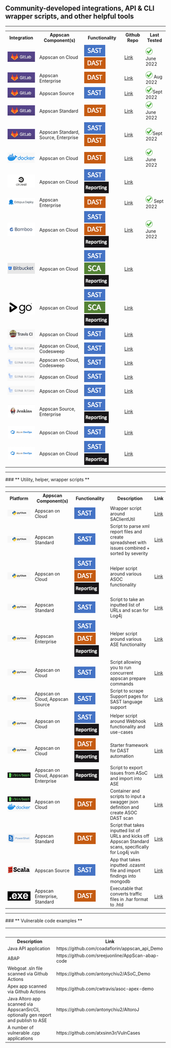 ## Community-developed integrations, API & CLI wrapper scripts, and other helpful tools
<hr>
<table>
   <tr>
      <th>Integration</th>
      <th>Appscan Component(s)</th>
      <th>Functionality</th>
      <th>Github Repo</th>
      <th>Last Tested</th>
   </tr>
   <tr>
      <td><img src="https://github.com/dwwatk02/images/blob/main/gitlab.png"></td>
      <td>Appscan on Cloud</td>
      <td><img src="https://github.com/dwwatk02/images/blob/main/sast.png"> <img src="https://github.com/dwwatk02/images/blob/main/dast.png"></td>
      <td><a href="https://github.com/jrocia/Integration-ASoC-and-Gitlab">Link</a></td>
      <td><img src="https://github.com/dwwatk02/images/blob/main/checky.png"> June 2022</td>
   </tr>
   <tr>
      <td><img src="https://github.com/dwwatk02/images/blob/main/gitlab.png"></td>
      <td>Appscan Enterprise</td>
      <td><img src="https://github.com/dwwatk02/images/blob/main/dast.png"></td>
      <td><a href="https://github.com/jrocia/Integration-ASE-DAST-and-Gitlab">Link</a></td>
      <td><img src="https://github.com/dwwatk02/images/blob/main/checky.png"> Aug 2022</td>
   </tr>
   <tr>
      <td><img src="https://github.com/dwwatk02/images/blob/main/gitlab.png"></td>
      <td>Appscan Source</td>
      <td><img src="https://github.com/dwwatk02/images/blob/main/sast.png"></td>
      <td><a href="https://github.com/jrocia/Integration-AppScanSRC-and-Gitlab">Link</a></td>
      <td><img src="https://github.com/dwwatk02/images/blob/main/checky.png">Sept 2022</td>
   </tr>
   <tr>
      <td><img src="https://github.com/dwwatk02/images/blob/main/gitlab.png"></td>
      <td>Appscan Standard</td>
      <td><img src="https://github.com/dwwatk02/images/blob/main/dast.png"></td>
      <td><a href="https://github.com/jrocia/Integration-AppScanSTD-and-Gitlab">Link</a></td>
      <td><img src="https://github.com/dwwatk02/images/blob/main/checky.png"> June 2022</td>
   </tr>
   <tr>
      <td><img src="https://github.com/dwwatk02/images/blob/main/gitlab.png"></td>
      <td>Appscan Standard, Source, Enterprise</td>
      <td><img src="https://github.com/dwwatk02/images/blob/main/sast.png"> <img src="https://github.com/dwwatk02/images/blob/main/dast.png"></td>
      <td><a href="https://github.com/jrocia/Integration-AppScan-onprem-and-Gitlab">Link</a></td>
      <td><img src="https://github.com/dwwatk02/images/blob/main/checky.png">Sept 2022</td>
   </tr>
   <tr>
      <td><img src="https://github.com/dwwatk02/images/blob/main/docker.png"></td>
      <td>Appscan on Cloud</td>
      <td><img src="https://github.com/dwwatk02/images/blob/main/dast.png"></td>
      <td><a href="https://github.com/jrocia/AppScanPresence-Dockerfile">Link</a></td>
      <td><img src="https://github.com/dwwatk02/images/blob/main/checky.png"> June 2022</td>
   </tr>
   <tr>
      <td><img src="https://github.com/dwwatk02/images/blob/main/circleci.png"></td>
      <td>Appscan on Cloud</td>
      <td><img src="https://github.com/dwwatk02/images/blob/main/sast.png"> <img src="https://github.com/dwwatk02/images/blob/main/rpt.png"></td>
      <td><a href="https://github.com/antonychiu2/CircleCI">Link</a></td>
      <td></td>
   </tr>
   <tr>
      <td><img src="https://github.com/dwwatk02/images/blob/main/octopus.png"></td>
      <td>Appscan Enterprise</td>
      <td><img src="https://github.com/dwwatk02/images/blob/main/dast.png"> </td>
      <td><a href="https://github.com/jrocia/Integration-ASE-DAST-and-Octopus">Link</a></td>
      <td><img src="https://github.com/dwwatk02/images/blob/main/checky.png"> Sept 2022</td>
   </tr>
   <tr>
      <td><img src="https://github.com/dwwatk02/images/blob/main/bamboo.png"></td>
      <td>Appscan on Cloud</td>
      <td><img src="https://github.com/dwwatk02/images/blob/main/sast.png"> <img src="https://github.com/dwwatk02/images/blob/main/dast.png"> <img src="https://github.com/dwwatk02/images/blob/main/rpt.png"></td>
      <td><a href="https://github.com/HCL-TECH-SOFTWARE/appscan-bamboo-plugin">Link</a></td>
      <td><img src="https://github.com/dwwatk02/images/blob/main/checky.png"> June 2022</td>
   </tr>
   <tr>
      <td><img src="https://github.com/dwwatk02/images/blob/main/bitbucket.png"></td>
      <td>Appscan on Cloud</td>
      <td><img src="https://github.com/dwwatk02/images/blob/main/sast.png"> <img src="https://github.com/dwwatk02/images/blob/main/sca.png"> <img src="https://github.com/dwwatk02/images/blob/main/rpt.png"></td>
      <td><a href="https://github.com/HCL-TECH-SOFTWARE/bitbucket-asoc-sast">Link</a></td>
      <td></td>
   </tr>
   <tr>
      <td><img src="https://github.com/dwwatk02/images/blob/main/gocd.png"></td>
      <td>Appscan on Cloud</td>
      <td><img src="https://github.com/dwwatk02/images/blob/main/sast.png"> <img src="https://github.com/dwwatk02/images/blob/main/sca.png"> <img src="https://github.com/dwwatk02/images/blob/main/rpt.png"></td>
      <td><a href="https://github.com/HCL-TECH-SOFTWARE/appscan-gocd-plugin">Link</a></td>
      <td></td>
   </tr>
   <tr>
      <td><img src="https://github.com/dwwatk02/images/blob/main/travis.png"></td>
      <td>Appscan on Cloud</td>
      <td><img src="https://github.com/dwwatk02/images/blob/main/sast.png"> </td>
      <td><a href="https://github.com/IBM/asoc-devops-tooling/tree/master/travis-appscan-automation">Link</a></td>
      <td> </td>
   </tr>
   <tr>
      <td><img src="https://github.com/dwwatk02/images/blob/main/githubactions.png"></td>
      <td>Appscan on Cloud, Codesweep</td>
      <td><img src="https://github.com/dwwatk02/images/blob/main/sast.png">
      <td><a href="https://github.com/cwtravis/asoc-apex-demo">Link</a></td>
      <td> </td>
   </tr>
   <tr>
      <td><img src="https://github.com/dwwatk02/images/blob/main/githubactions.png"></td>
      <td>Appscan on Cloud, Codesweep</td>
      <td><img src="https://github.com/dwwatk02/images/blob/main/sast.png"></td>
      <td><a href="https://github.com/glhcl/ASoCActionDemo">Link</a></td>
      <td> </td>
   </tr>
   <tr>
      <td><img src="https://github.com/dwwatk02/images/blob/main/githubactions.png"></td>
      <td>Appscan on Cloud </td>
      <td><img src="https://github.com/dwwatk02/images/blob/main/sast.png"></td>
      <td><a href="https://github.com/antonychiu2/ASoC_Demo">Link</a></td>
      <td> </td>
   </tr>
   <tr>
      <td><img src="https://github.com/dwwatk02/images/blob/main/githubactions.png"></td>
      <td>Appscan on Cloud </td>
      <td><img src="https://github.com/dwwatk02/images/blob/main/sast.png"></td>
      <td><a href="https://github.com/antonychiu2/vulnerableCoreAppSln">Link</a></td>
      <td> </td>
   </tr>
   <tr>
      <td><img src="https://github.com/dwwatk02/images/blob/main/jenkins.png"></td>
      <td>Appscan Source, Enterprise</td>
      <td><img src="https://github.com/dwwatk02/images/blob/main/sast.png"> <img src="https://github.com/dwwatk02/images/blob/main/rpt.png"></td>
      <td><a href="https://github.com/kevinfealey/appscanenterprise-publisher">Link</a></td>
      <td> </td>
   </tr>
   <tr>
      <td><img src="https://github.com/dwwatk02/images/blob/main/ado.png"></td>
      <td>Appscan on Cloud </td>
      <td><img src="https://github.com/dwwatk02/images/blob/main/sast.png"></td>
      <td><a href="https://github.com/yopez83/Azure-Task-AppScan">Link</a></td>
      <td> </td>
   </tr>
   <tr>
      <td><img src="https://github.com/dwwatk02/images/blob/main/ado.png"></td>
      <td>Appscan on Cloud </td>
      <td><img src="https://github.com/dwwatk02/images/blob/main/sast.png"> <img src="https://github.com/dwwatk02/images/blob/main/rpt.png"></td>
      <td><a href="https://github.com/antonychiu2/AltoroJ">Link</a></td>
      <td> </td>
   </tr>
</table>
<hr>
### ** Utility, helper, wrapper scripts **
<hr>
<table>
   <tr>
      <th>Platform</th>
      <th>Appscan Component(s)</th>
      <th>Functionality</th>
      <th>Description</th>
      <th>Link</th>
   </tr>
   <tr>
      <td><img src="https://github.com/dwwatk02/images/blob/main/python.png"></td>
      <td>Appscan on Cloud</td>
      <td><img src="https://github.com/dwwatk02/images/blob/main/sast.png"></td>
      <td>Wrapper script around SAClientUtil</td>
      <td><a href="https://github.com/cwtravis/python-saclient-wrapper">Link</a></td>
   </tr>
   <tr>
      <td><img src="https://github.com/dwwatk02/images/blob/main/python.png"></td>
      <td>Appscan Standard</td>
      <td><img src="https://github.com/dwwatk02/images/blob/main/sast.png"></td>
      <td>Script to parse xml report files and create spreadsheet with issues combined + sorted by severity</td>
      <td><a href="https://github.com/Bruk0ut/appscan-xml-report-parser">Link</a></td>
   </tr>
   <tr>
      <td><img src="https://github.com/dwwatk02/images/blob/main/python.png"></td>
      <td>Appscan on Cloud</td>
      <td><img src="https://github.com/dwwatk02/images/blob/main/sast.png"> <img src="https://github.com/dwwatk02/images/blob/main/dast.png"> <img src="https://github.com/dwwatk02/images/blob/main/rpt.png"></td>
      <td>Helper script around various ASOC functionality</td>
      <td><a href="https://github.com/ntinvo/appscan-automator">Link</a></td>
   </tr>
   <tr>
      <td><img src="https://github.com/dwwatk02/images/blob/main/python.png"></td>
      <td>Appscan Standard</td>
      <td><img src="https://github.com/dwwatk02/images/blob/main/sast.png"></td>
      <td>Script to take an inputted list of URLs and scan for Log4j</td>
      <td><a href="https://github.com/cwtravis/asoc_dast_spray">Link</a></td>
   </tr>
   <tr>
      <td><img src="https://github.com/dwwatk02/images/blob/main/python.png"></td>
      <td>Appscan Enterprise</td>
      <td><img src="https://github.com/dwwatk02/images/blob/main/sast.png"> <img src="https://github.com/dwwatk02/images/blob/main/dast.png"> <img src="https://github.com/dwwatk02/images/blob/main/rpt.png"></td>
      <td>Helper script around various ASE functionality</td>
      <td><a href="https://github.com/sperlis/ase-apis">Link</a></td>
   </tr>
   <tr>
      <td><img src="https://github.com/dwwatk02/images/blob/main/python.png"></td>
      <td>Appscan on Cloud</td>
      <td><img src="https://github.com/dwwatk02/images/blob/main/sast.png"></td>
      <td>Script allowing you to run concurrent appscan prepare commands</td>
      <td><a href="https://github.com/m3ssap0/massive-appscan-prepare">Link</a></td>
   </tr>
   <tr>
      <td><img src="https://github.com/dwwatk02/images/blob/main/python.png"></td>
      <td>Appscan on Cloud, Appscan Source</td>
      <td><img src="https://github.com/dwwatk02/images/blob/main/sast.png"></td>
      <td>Script to scrape Support pages for SAST language support</td>
      <td><a href="https://github.com/gledonne/appscanlangs">Link</a></td>
   </tr>
   <tr>
      <td><img src="https://github.com/dwwatk02/images/blob/main/python.png"></td>
      <td>Appscan on Cloud</td>
      <td><img src="https://github.com/dwwatk02/images/blob/main/sast.png"> <img src="https://github.com/dwwatk02/images/blob/main/rpt.png"></td>
      <td>Helper script around Webhook functionality and use-cases</td>
      <td><a href="https://github.com/cwtravis/asoc-wehbook-proxy">Link</a></td>
   </tr>
   <tr>
      <td><img src="https://github.com/dwwatk02/images/blob/main/python.png"></td>
      <td>Appscan on Cloud</td>
      <td><img src="https://github.com/dwwatk02/images/blob/main/dast.png"> <img src="https://github.com/dwwatk02/images/blob/main/rpt.png"></td>
      <td>Starter framework for DAST automation</td>
      <td><a href="https://github.com/dwwatk02/automation">Link</a></td>
   </tr>
   <tr>
      <td><img src="https://github.com/dwwatk02/images/blob/main/bash.png"></td>
      <td>Appscan on Cloud, Appscan Enterprise</td>
      <td><img src="https://github.com/dwwatk02/images/blob/main/rpt.png"></td>
      <td>Script to export issues from ASoC and import into ASE</td>
      <td><a href="https://github.com/jrocia/ImportAppIssues-ASOC-ASE">Link</a></td>
   </tr>
   <tr>
      <td><img src="https://github.com/dwwatk02/images/blob/main/bash.png"> <img src="https://github.com/dwwatk02/images/blob/main/docker.png"></td>
      <td>Appscan on Cloud</td>
      <td><img src="https://github.com/dwwatk02/images/blob/main/dast.png"></td>
      <td>Container and scripts to input a swagger json definition and create ASOC DAST scan</td>
      <td><a href="https://github.com/jrocia/DAST-Automation-Swagger-API">Link</a></td>
   </tr>
   <tr>
      <td><img src="https://github.com/dwwatk02/images/blob/main/powershell.png"></td>
      <td>Appscan Standard</td>
      <td><img src="https://github.com/dwwatk02/images/blob/main/dast.png"></td>
      <td>Script that takes inputted list of URLs and kicks off Appscan Standard scans, specifically for Log4j vuln</td>
      <td><a href="https://github.com/jrocia/Search-log4Jvuln-AppScanSTD">Link</a></td>
   </tr>
   <tr>
      <td><img src="https://github.com/dwwatk02/images/blob/main/scala.png"></td>
      <td>Appscan Source</td>
      <td><img src="https://github.com/dwwatk02/images/blob/main/sast.png"></td>
      <td>App that takes inputted .ozasmt file and import findings into mongodb</td>
      <td><a href="https://github.com/blackboard/appscan-source-parser">Link</a></td>
   </tr>
   <tr>
      <td><img src="https://github.com/dwwatk02/images/blob/main/exe.png"></td>
      <td>Appscan Enterprise, Standard</td>
      <td><img src="https://github.com/dwwatk02/images/blob/main/dast.png"></td>
      <td>Executable that converts traffic files in .har format to .htd</td>
      <td><a href="https://github.com/rbtpugh/dast_auto/tree/master/HAR2HTD">Link</a></td>
   </tr>
</table>
<table>
<hr>
### ** Vulnerable code examples **
<hr>
<table>
   <tr>
      <th>Description</th>
      <th>Link</th>
   </tr>
   <tr>
      <td>Java API application</td>
      <td>https://github.com/coadaflorin/appscan_api_Demo</td>
   </tr>
   <tr>
      <td>ABAP</td>
      <td>https://github.com/sreejuonline/AppScan-abap-code</td>
   </tr>
   <tr>
      <td>Webgoat .sln file scanned via Github Actions</td>
      <td>https://github.com/antonychiu2/ASoC_Demo</td>
   </tr>
   <tr>
      <td>Apex app scanned via Github Actions</td>
      <td>https://github.com/cwtravis/asoc-apex-demo</td>
   </tr>
   <tr>
      <td>Java Altoro app scanned via AppscanSrcCli, optionally gen report and publish to ASE</td>
      <td>https://github.com/antonychiu2/AltoroJ</td>
   </tr>
   <tr>
      <td>A number of vulnerable .cpp applications</td>
      <td>https://github.com/atxsinn3r/VulnCases</td>
   </tr>
</table>
